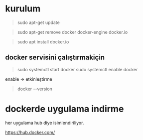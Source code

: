 # kurulum
> sudo apt-get update

> sudo apt-get remove docker docker-engine docker.io

> sudo apt install docker.io

## docker servisini çalıştırmakiçin
> sudo systemctl start docker
> sudo systemctl enable docker

enable => etkinleştirme

> docker --version


# dockerde uygulama indirme
her uygulama hub diye isimlendiriliyor.

https://hub.docker.com/
